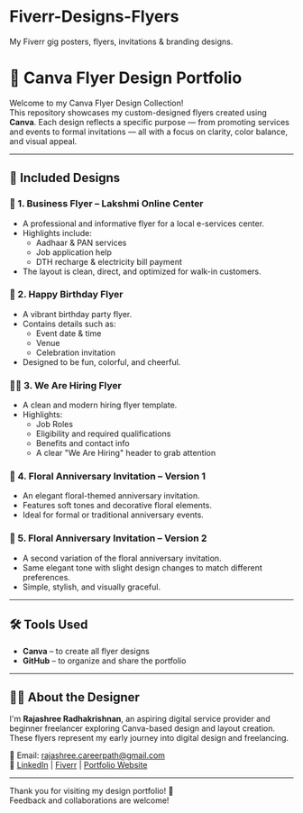 # Fiverr-Designs-Flyers
My Fiverr gig posters, flyers, invitations &amp; branding designs.

# 🎨 Canva Flyer Design Portfolio

Welcome to my Canva Flyer Design Collection!  
This repository showcases my custom-designed flyers created using **Canva**. Each design reflects a specific purpose — from promoting services and events to formal invitations — all with a focus on clarity, color balance, and visual appeal.

---

## 📂 Included Designs

### 🏢 1. **Business Flyer – Lakshmi Online Center**
- A professional and informative flyer for a local e-services center.
- Highlights include:
  - Aadhaar & PAN services
  - Job application help
  - DTH recharge & electricity bill payment
- The layout is clean, direct, and optimized for walk-in customers.

### 🎉 2. **Happy Birthday Flyer**
- A vibrant birthday party flyer.
- Contains details such as:
  - Event date & time
  - Venue
  - Celebration invitation
- Designed to be fun, colorful, and cheerful.

### 🧑‍💼 3. **We Are Hiring Flyer**
- A clean and modern hiring flyer template.
- Highlights:
  - Job Roles
  - Eligibility and required qualifications
  - Benefits and contact info
  - A clear "We Are Hiring" header to grab attention

### 💐 4. **Floral Anniversary Invitation – Version 1**
- An elegant floral-themed anniversary invitation.
- Features soft tones and decorative floral elements.
- Ideal for formal or traditional anniversary events.

### 💐 5. **Floral Anniversary Invitation – Version 2**
- A second variation of the floral anniversary invitation.
- Same elegant tone with slight design changes to match different preferences.
- Simple, stylish, and visually graceful.

---

## 🛠 Tools Used
- **Canva** – to create all flyer designs
- **GitHub** – to organize and share the portfolio

---

## 👩‍💻 About the Designer

I'm **Rajashree Radhakrishnan**, an aspiring digital service provider and beginner freelancer exploring Canva-based design and layout creation. These flyers represent my early journey into digital design and freelancing.

📧 Email: rajashree.careerpath@gmail.com  
🔗 [LinkedIn](https://www.linkedin.com/in/itsrajashree) | [Fiverr]( fiverr.com/s/zW4p61d
) | [Portfolio Website](https://itsrajashree.github.io/My-Portfolio)

---

Thank you for visiting my design portfolio! 🌸  
Feedback and collaborations are welcome!
